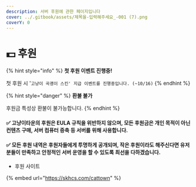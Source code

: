 ```yaml
---
description: 서버 후원에 관한 페이지입니다
cover: ../.gitbook/assets/제목을-입력해주세요_-001 (7).png
coverY: 0
---
```


# 💵 후원

{% hint style="info" %}
**첫 후원 이벤트 진행중!**

첫 후원 시  '`고냥이 곡괭이 스킨' 지급 이벤트를 진행중입니다. (~10/16)`
{% endhint %}

{% hint style="danger" %}
**환불 불가**

후원금 특성상 환불이 불가능합니다.
{% endhint %}

#### ✅ 고냥이타운의 후원은 EULA 규칙을 위반하지 않으며,  모든 후원금은 개인 목적이 아닌 컨텐츠 구매, 서버 컴퓨터 증축 등 서버를 위해 사용합니다.

#### ✅ 모든 후원 내역은 후원자들에게 투명하게 공개되며, 작은 후원이라도 해주신다면 유저분들이 만족하고 안정적인 서버 운영을 할 수 있도록 최선을 다하겠습니다.

* 후원 사이트

{% embed url="https://skhcs.com/cattown" %}
